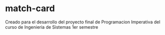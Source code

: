 # match-card
Creado para el desarrollo del proyecto final de Programacion Imperativa del curso de Ingenieria de Sistemas 1er semestre
